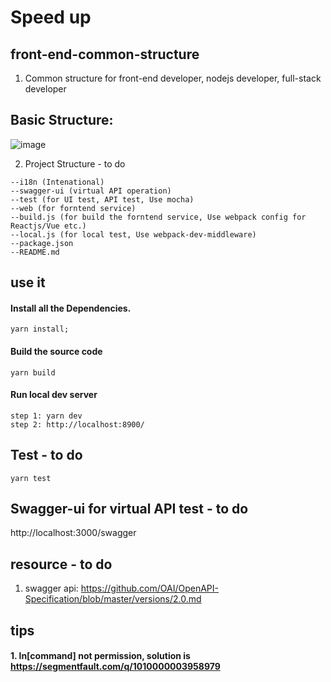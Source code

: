 # Speed up
## front-end-common-structure
1. Common structure for front-end developer, nodejs developer, full-stack developer

## Basic Structure:
![image](http://gitlab.cyclone-robotics.com/cyclone-frontend-dev/cyclone-speedup/blob/master/%E5%89%8D%E7%AB%AF%E9%A1%B9%E7%9B%AE%E9%80%9A%E7%94%A8%E6%9E%B6%E6%9E%84%E5%9B%BE.png)

2. Project Structure - to do
```config (config for different dev-envirentment)
--i18n (Intenational)
--swagger-ui (virtual API operation)
--test (for UI test, API test, Use mocha)
--web (for forntend service)
--build.js (for build the forntend service, Use webpack config for Reactjs/Vue etc.)
--local.js (for local test, Use webpack-dev-middleware)
--package.json
--README.md
```

## use it
#### Install all the Dependencies.
```yarn install;```

#### Build the source code
```yarn build```

#### Run local dev server
```
step 1: yarn dev
step 2: http://localhost:8900/
```

## Test - to do
```yarn test```

## Swagger-ui for virtual API test - to do
http://localhost:3000/swagger

## resource - to do
1. swagger api: https://github.com/OAI/OpenAPI-Specification/blob/master/versions/2.0.md

## tips
#### 1. ln[command] not permission, solution is https://segmentfault.com/q/1010000003958979
